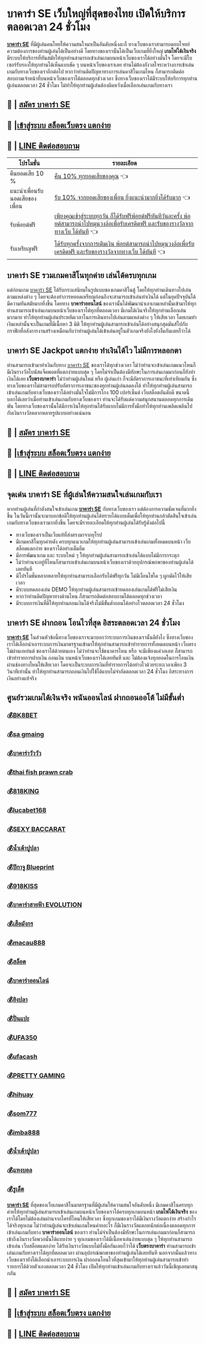 # บาคาร่า SE เว็บใหญ่ที่สุดของไทย เปิดให้บริการตลอดเวลา 24 ชั่วโมง
**[บาคาร่า SE](https://bit.ly/3BSNH1S)** ที่มีผู้เล่นคนไทยให้ความสนใจมาเป็นอันดับหนึ่งละก็ ทางเว็บของเราสามารถตอบโจทย์ความต้องการของท่านผู้เล่นได้เป็นอย่างดี โดยทางของเรานั้นได้เป็นเว็บเกมที่ยิ่งใหญ่ **เกมไพ่ได้เงินจริง** มีระบบให้บริการที่ทันสมัยให้ทุกท่านสามารถเข้าเล่นเกมบนหน้าเว็บของเราได้อย่างมั่นใจ โดยจะมีใบเซอร์รับรองให้ทุกท่านได้เห็นแบบชัด ๆ บนหน้าเว็บของเราเลย ท่านไม่ต้องกังวลใจระหว่างการเข้าเล่นเกมกับทางเว็บของเราอีกต่อไป หากว่าท่านติดปัญหาทางการเล่นคาสิโนเกมไหน ก็สามารถติดต่อสอบถามเจ้าหน้าที่บนหน้าเว็บของเราได้ตลอดทุกช่วงเวลา ซึ่งทางเว็บของเราได้มีระบบให้บริการทุกท่านผู้เล่นตลอดเวลา 24 ชั่วโมง ไม่ทำให้ทุกท่านผู้เล่นต้องผิดหวังเมื่อเลือกเล่นเกมกับทางเรา

## :money_with_wings: | [สมัคร บาคาร่า SE](https://bit.ly/3BSNH1S)
## :sparkling_heart: |[เข้าสู่ระบบ สล็อตเว็บตรง แตกง่าย](https://bit.ly/3BSNH1S)
## :calling: | [LINE ติดต่อสอบถาม](https://line.me/ti/p/%40iq108)

| โปรโมชั่น |  รายละเอียด |
| ------------ | ------------ |
| คืนยอดเสีย 10 % | [คืน 10% ทุกยอดเสียของคุณ](https://bit.ly/3BSNH1S) 👈|
|  แนะนำเพื่อนรับนอดเสียของเพื่อน | [รับ 10% จากยอดเสียของเพื่อน ยิ่งแนะนำมากยิ่งได้รับมาก](https://bit.ly/3BSNH1S) 👈|
| รับพ้อยต์ฟรี | [เพียงคุณเข้าสู่ระบบทุกวัน ก็ได้รับฟรีพ้อยต์ฟรีทันทีวันละครั้ง พ้อยต์สามารถนำไปหมุนวงล้อเพื่อรับเครดิตฟรี และรับของรางวัลจากทางเว็บ ได้ทันที](https://bit.ly/3BSNH1S) 👈|
| รับเหรียญฟรี | [ได้รับทุกครั้งจากการเติมเงิน  พ้อยต์สามารถนำไปหมุนวงล้อเพื่อรับเครดิตฟรี และรับของรางวัลจากทางเว็บ ได้ทันที](https://bit.ly/3BSNH1S) 👈 |

##  บาคาร่า SE รวมเกมคาสิโนทุกค่าย เล่นได้ครบทุกเกม
แต่ก่อนเกม [บาคาร่า SE](https://bit.ly/3BSNH1S) ได้รับกระแสนิยมในรูปแบบของเกมคาสิโนตู้ โดยให้ทุกท่านเดินทางไปเล่นตามแหล่งต่าง ๆ โดยจะต้องทำการหยอดเหรียญก่อนถึงจะสามารถเข้าเล่นทำเงินได้ แต่ในยุคปัจจุบันได้มีความทันสมัยมากยิ่งขึ้น โดยทาง **บาคาร่าออนไลน์**  ของเรานั้นได้พัฒนานำเอาเกมเหล่านั้นเข้ามาให้ทุกท่านสามารถเข้าเล่นเกมบนหน้าเว็บของเราได้ทุกที่ตลอดเวลา มีเกมได้เงินจริงให้ทุกท่านเลือกเล่นมากมาย ทำให้ทุกท่านผู้เล่นประหยัดเวลาในการเดินทางไปเล่นตามแหล่งต่าง ๆ ให้เสียเวลา โดยเกมทำเงินเหล่านั้นจะเป็นเกมที่มีเนื้อหา 3 มิติ ให้ทุกท่านผู้เล่นสามารถเข้าเล่นได้อย่างสนุกสุดมันส์ไปกับกราฟิกที่อลังการงานสร้างเหมือนกับว่าท่านผู้เล่นได้เข้าเล่นอยู่ในตัวเกมจริงยังไงยังงั้นกันเลยก็ว่าได้

##  บาคาร่า SE Jackpot แตกง่าย ทำเงินได้ไว ไม่มีการหลอกตา
ท่านสามารถเข้ามาทำเงินกับทาง [บาคาร่า SE](https://bit.ly/3BSNH1S)   ของเราได้ทุกช่วงเวลา ไม่ว่าท่านจะเข้าเล่นเกมแนวไหนก็มีเงินรางวัลโบนัสแจ็คพอตที่แตกง่ายแบบสุด ๆ โดยไม่จำเป็นต้องมีทักษะในการเล่นเกมมาก่อนก็ยังทำเงินได้เลย **เว็บตรงบาคาร่า** ไม่ว่าท่านผู้เล่นใหม่ หรือ ผู้เล่นเก่า ก็จะมีอัตราการเอาชนะที่เท่าเทียมกัน ซึ่งทางเว็บของเราไม่สามารถปรับอัตราการเอาชนะของทุกท่านผู้เล่นลดลงได้ ทำให้ทุกท่านผู้เล่นสามารถเข้าเล่นเกมกับทางเว็บของเราได้อย่างมั่นใจไม่มีการโกง 100 เปอร์เซ็นต์ เว็บสล็อตอันดับดี ขนาดนี้บอกได้เลยว่าเมื่อท่านเข้าเล่นเกมกับทางเว็บของเรา ท่านจะได้รับแต่ความสนุกสนานตลอดทุกการเดิมพัน โดยทางเว็บของเรานั้นได้มีการเงินให้ทุกท่านได้รับแบบไม่มีการยั้งมือทำให้ทุกท่านเพลิดเพลินไปกับเงินรางวัลหลากหลายรูปแบบอย่างแน่นอน

## :money_with_wings: | [สมัคร บาคาร่า SE](https://bit.ly/3BSNH1S)
## :sparkling_heart: |[เข้าสู่ระบบ สล็อตเว็บตรง แตกง่าย](https://bit.ly/3BSNH1S)
## :calling: | [LINE ติดต่อสอบถาม](https://line.me/ti/p/%40iq108)
##  จุดเด่น บาคาร่า SE ที่ผู้เล่นให้ความสนใจเล่นเกมกับเรา

หากท่านผู้เล่นที่กำลังสนใจเข้าเล่นเกม **[บาคาร่า SE](https://bit.ly/3BSNH1S)** กับทางเว็บของเรา แต่ต้องการความชัดเจนที่มากยิ่งขึ้น ในวันนี้เรานั้นจะมาบอกข้อดีให้ทุกท่านผู้เล่นได้ทราบได้แบบเต็มเพื่อให้ทุกท่านกล้าตัดสินใจเข้าเล่นเกมกับทางเว็บของเรามากยิ่งขึ้น โดยจะมีรายละเอียดให้ทุกท่านผู้เล่นได้รับรู้ดังต่อไปนี้
- ทางเว็บของเราเป็นเว็บแท้ที่ส่งตรงมาจากยุโรป
- มีเกมคาสิโนทุกค่ายดัง ครบทุกแนวเกมให้ทุกท่านผู้เล่นสามารถเข้าเล่นเกมทั้งหมดบนหน้า เว็บสล็อตแตกง่าย ของเราได้อย่างเต็มอิ่ม
- มีการพัฒนาเกม และ ระบบใหม่ ๆ ให้ทุกท่านผู้เล่นสามารถเข้าเล่นได้แบบไม่มีการกระตุก
- ไม่ว่าท่านจะอยู่ที่ไหนก็สามารถเข้าเล่นเกมบนหน้าเว็บของเราด้วยอุปกรณ์พกพาของท่านผู้เล่นได้เลยทันที
- มีโปรโมชั่นหลากหลายให้ทุกท่านสามารถเลือกรับได้ฟรีทุกวัน ไม่มีเงื่อนไขใด ๆ ผูกมัดไว้ให้เสียเวลา
- มีระบบทดลองเล่น DEMO ให้ทุกท่านผู้เล่นสามารถเข้าทดลองเล่นเกมได้ฟรีไม่เสียเงิน
- หากว่าท่านติดปัญหาทางด้านไหน ก็สามารถติดต่อสอบถามได้ตลอดทุกช่วงเวลา
- มีระบบการเงินที่ดีให้ทุกท่านถอนเงินได้จริงไม่มีขั้นต่ำถอนได้อย่างไวตลอดเวลา 24 ชั่วโมง

##  บาคาร่า SE ฝากถอน โอนไวที่สุด อิสระตลอดเวลา 24 ชั่วโมง
**[บาคาร่า SE](https://bit.ly/3BSNH1S)** ในส่วนหัวข้อนี้ทางเว็บของเราจะมาบอกว่าระบบการเงินของเรานั้นดียังไง ซึ่งทางเว็บของเราได้เลือกนำเอาระบบการเงินมาตรฐานเข้ามาให้ทุกท่านสามารถเข้าทำรายการทั้งหมดบนหน้า เว็บตรงไม่ผ่านเอเย่นต์ ของเราได้ด้วยตนเอง ไม่ว่าท่านจะใช้ธนาคารไหน หรือ จะมีเพียงแค่วอเลท ก็สามารถเข้าทำรายการฝากเงิน ถอนเงิน บนหน้าเว็บของเราได้เลยทันที และ ไม่ต้องแจ้งทุกยอดในการโอนเงินผ่านช่องทางไหนให้เสียเวลา โดยจะเป็นระบบการเงินที่ทำรายการได้อย่างไวด้วยระยะเวลาเพียง 3 วินาทีเท่านั้น ทำให้ทุกท่านสามารถถอนเงินไปใช้ได้แบบไม่จำกัดตลอดเวลา 24 ชั่วโมง อิสระทางการเงินอย่างแท้จริง

## ศูนย์รวมเกมได้เงินจริง พนันออนไลน์ ฝากถอนออโต้ ไม่มีขั้นต่ำ
### :moneybag:[BK8BET](https://bit.ly/3BSNH1S)
### :moneybag:[sa gmaing](https://bit.ly/3BSNH1S)
### :moneybag:[บาคาร่าวัววัว](https://bit.ly/3BSNH1S)
### :moneybag:[thai fish prawn crab](https://bit.ly/3BSNH1S)
### :moneybag:[818KING](https://bit.ly/3BSNH1S)
### :moneybag:[lucabet168](https://bit.ly/3BSNH1S)
### :moneybag:[SEXY BACCARAT](https://bit.ly/3BSNH1S)
### :moneybag:[น้ำเต้าปูปลา](https://bit.ly/3BSNH1S)
### :moneybag:[ปิกาจู Blueprint](https://bit.ly/3BSNH1S)
### :moneybag:[918KISS](https://bit.ly/3BSNH1S)
### :moneybag:[บาคาร่าสายฟ้า EVOLUTION](https://bit.ly/3BSNH1S)
### :moneybag:[เสือมังกร](https://bit.ly/3BSNH1S)
### :moneybag:[macau888](https://bit.ly/3BSNH1S)
### :moneybag:[สล็อต](https://bit.ly/3BSNH1S)
### :moneybag:[บาคาร่าออนไลน์](https://bit.ly/3BSNH1S)
### :moneybag:[ยิงปลา](https://bit.ly/3BSNH1S)
### :moneybag:[ปั่นแปะ](https://bit.ly/3BSNH1S)
### :moneybag:[UFA350](https://bit.ly/3BSNH1S)
### :moneybag:[ufacash](https://bit.ly/3BSNH1S)
### :moneybag:[PRETTY GAMING](https://bit.ly/3BSNH1S)
### :moneybag:[hihuay](https://bit.ly/3BSNH1S)
### :moneybag:[som777](https://bit.ly/3BSNH1S)
### :moneybag:[imba888](https://bit.ly/3BSNH1S)
### :moneybag:[น้ำเต้าปูปลา](https://bit.ly/3BSNH1S)
### :moneybag:[แทงบอล](https://bit.ly/3BSNH1S)
### :moneybag:[รูเล็ต](https://bit.ly/3BSNH1S)

**[บาคาร่า SE](https://bit.ly/3BSNH1S)**  ที่สุดของเว็บเกมคาสิโนมาตรฐานที่มีผู้เล่นให้ความสนใจอันดับหนึ่ง มีเกมคาสิโนครบทุกค่ายให้ทุกท่านผู้เล่นสามารถเข้าเล่นเกมบนหน้าเว็บของเราได้ครบทุกเกมบนหน้า **เกมไพ่ได้เงินจริง** ของเราได้โดยไม่ต้องเล่นผ่านจากใครที่ไหนให้เสียเวลา ซึ่งทุกเกมของเราได้มีเงินรางวัลแตกง่าย สร้างกำไรได้จริงทุกเกม ไม่ว่าท่านผู้เล่นจะเข้าเล่นเกมไหนค่ายอะไร ก็มีเงินรางวัลแตกหนักต่อเนื่องตลอดทุกการเข้าเล่นเกมกับทาง **บาคาร่าออนไลน์** ของเรา ท่านไม่จำเป็นต้องมีทักษะในการเล่นเกมมาก่อนก็สามารถเข้าถึงเงินรางวัลพวกนั้นได้แบบง่าย ๆ ทุกเกมของเราได้มีเนื้อหาเล่นง่ายแบบสุด ๆ ให้ทุกท่านสามารถเข้าเล่น เว็บสล็อตแตกง่าย ได้รับเงินรางวัลแบบไม่ยั้งมือกันเลยก็ว่าได้ **เว็บตรงบาคาร่า** ท่านสามารถเข้าเล่นเกมกับทางเราได้ทุกที่ตลอดเวลา ผ่านอุปกรณ์พกพาของท่านผู้เล่นได้เลยทันที นอกจากนั้นแล้วทาง เว็บของเรายังได้เลือกนำเอาระบบการเงิน ฝากถอนโอนไวที่สุดเข้ามาให้ทุกท่านผู้เล่นสามารถเข้าทำรายการได้ด้วยตัวเองตลอดเวลา 24 ชั่วโมง เปิดให้ทุกท่านเข้าเล่นเกมกับทางเราแล้ววันนี้เชิญเลยมาสนุกกัน

## :money_with_wings: | [สมัคร บาคาร่า SE](https://bit.ly/3BSNH1S)
## :sparkling_heart: |[เข้าสู่ระบบ สล็อตเว็บตรง แตกง่าย](https://bit.ly/3BSNH1S)
## :calling: | [LINE ติดต่อสอบถาม](https://line.me/ti/p/%40iq108)